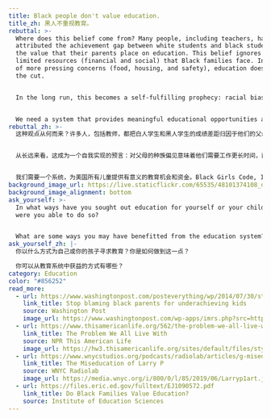 ```yaml
---
title: Black people don't value education.
title_zh: 黑人不重视教育。
rebuttal: >-
  Where does this belief come from? Many people, including teachers, have
  attributed the achievement gap between white students and black students to
  the value that their parents place on education. This belief ignores the more
  limited resources (financial and social) that Black families face. In the face
  of more pressing concerns (food, housing, and safety), education doesn’t make
  the cut.


  In the long run, this becomes a self-fulfilling prophecy: racial bias against parents means they need to work longer hours and have limited resources to support their children; bias against Black children in school means less support from teachers; less support from both parents and teachers leads to fewer opportunities for children, who in turn can provide less opportunities to their own children, and so on.


  We need a system that provides meaningful educational opportunities and funding for all children in America. [Black Girls Code](https://www.blackgirlscode.com/what-we-do.html), [](https://inneractproject.org/about/)[Inneract Project](https://inneractproject.org/about/), and [Hip Hop Architecture](http://www.hiphoparchitecture.com/) are a few examples of community programs that show kids more diverse career paths forward.
rebuttal_zh: >-
  这种观点从何而来？许多人，包括教师，都把白人学生和黑人学生的成绩差距归因于他们的父母对教育的价值。这种信念忽视了黑人家庭面临更有限的（财力和社会）资源。他们会面对更紧迫的问题（食品、住房和安全），教育支出不得不削减。


  从长远来看，这成为一个自我实现的预言：对父母的种族偏见意味着他们需要工作更长时间，而且只有有限的资源来支持他们的孩子；在学校对黑人儿童的偏见意味着教师的对他们的教导减少；父母和教师的支持减少，导致儿童的机会减少，而儿童长大后能为自己的孩子提供的机会也相应减少，循环往复。


  我们需要一个系统，为美国所有儿童提供有意义的教育机会和资金。Black Girls Code, Inneract Project, 和Hip Hop Architecture是社区教育项目的例子，这些项目向孩子们展示了更多样化的职业发展道路。
background_image_url: https://live.staticflickr.com/65535/48101374108_de39b771b0_b.jpg
background_image_alignment: bottom
ask_yourself: >-
  In what ways have you sought out education for yourself or your children? How
  were you able to do so?


  What are some ways you may have benefitted from the education system?
ask_yourself_zh: |-
  你以什么方式为自己或你的孩子寻求教育？你是如何做到这一点？

  你可以从教育系统中获益的方式有哪些？
category: Education
color: "#856252"
read_more:
  - url: https://www.washingtonpost.com/posteverything/wp/2014/07/30/stop-blaming-black-parents-for-underachieving-kids/
    link_title: Stop blaming black parents for underachieving kids
    source: Washington Post
    image_url: https://www.washingtonpost.com/wp-apps/imrs.php?src=https://arc-anglerfish-washpost-prod-washpost.s3.amazonaws.com/public/3XVOS32UPY3N3MRPXMFFOGLMWI.jpg&w=916
  - url: https://www.thisamericanlife.org/562/the-problem-we-all-live-with-part-one
    link_title: The Problem We All Live With
    source: NPR This American Life
    image_url: https://hw3.thisamericanlife.org/sites/default/files/styles/landscape/public/episodes/images/562.png?itok=vlgIRhDe
  - url: https://www.wnycstudios.org/podcasts/radiolab/articles/g-miseducation-larry-p
    link_title: The Miseducation of Larry P
    source: WNYC Radiolab
    image_url: https://media.wnyc.org/i/800/0/l/85/2019/06/Larryp1art.jpg
  - url: https://files.eric.ed.gov/fulltext/EJ1090572.pdf
    link_title: Do Black Families Value Education?
    source: Institute of Education Sciences
---
```

